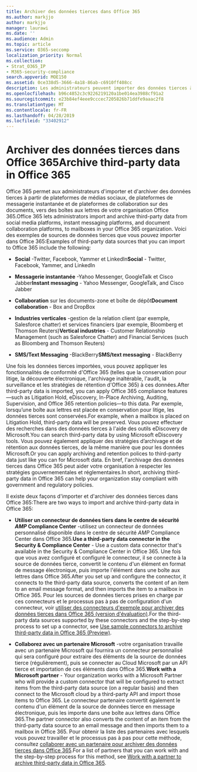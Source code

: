 ```yaml
---
title: Archiver des données tierces dans Office 365
ms.author: markjjo
author: markjjo
manager: laurawi
ms.date: ''
ms.audience: Admin
ms.topic: article
ms.service: O365-seccomp
localization_priority: Normal
ms.collection:
- Strat_O365_IP
- M365-security-compliance
search.appverid: MOE150
ms.assetid: 0ce338d5-3666-4a18-86ab-c6910ff408cc
description: Les administrateurs peuvent importer des données tierces à partir de plateformes de réseaux sociaux, de plateformes de messagerie instantanée et de documents de collaboration vers des boîtes aux lettres de votre organisation Office 365. Cela vous permet d'archiver des données à partir de Facebook, de Twitter et d'autres sources de données tierces dans Office 365. Vous pouvez ensuite utiliser et appliquer les fonctionnalités de conformité d'Office 365 (telles que la conservation légale, la découverte électronique, l'archivage inaltérable et les stratégies de rétention) pour les données tierces.
ms.openlocfilehash: b96c4852c3c9226219120a1be014ea3988cf91a2
ms.sourcegitcommit: e23b84ef4eee9cccec7205826b71ddfe9aaac2f8
ms.translationtype: MT
ms.contentlocale: fr-FR
ms.lasthandoff: 04/28/2019
ms.locfileid: "33402912"
---
```

# <a name="archive-third-party-data-in-office-365"></a><span data-ttu-id="38063-105">Archiver des données tierces dans Office 365</span><span class="sxs-lookup"><span data-stu-id="38063-105">Archive third-party data in Office 365</span></span>

<span data-ttu-id="38063-106">Office 365 permet aux administrateurs d'importer et d'archiver des données tierces à partir de plateformes de médias sociaux, de plateformes de messagerie instantanée et de plateformes de collaboration sur des documents, vers des boîtes aux lettres de votre organisation Office 365.</span><span class="sxs-lookup"><span data-stu-id="38063-106">Office 365 lets administrators import and archive third-party data from social media platforms, instant messaging platforms, and document collaboration platforms, to mailboxes in your Office 365 organization.</span></span> <span data-ttu-id="38063-107">Voici des exemples de sources de données tierces que vous pouvez importer dans Office 365:</span><span class="sxs-lookup"><span data-stu-id="38063-107">Examples of third-party data sources that you can import to Office 365 include the following:</span></span> 
  
- <span data-ttu-id="38063-108">**Social** -Twitter, Facebook, Yammer et LinkedIn</span><span class="sxs-lookup"><span data-stu-id="38063-108">**Social** - Twitter, Facebook, Yammer, and LinkedIn</span></span> 
    
- <span data-ttu-id="38063-109">**Messagerie instantanée** -Yahoo Messenger, GoogleTalk et Cisco Jabber</span><span class="sxs-lookup"><span data-stu-id="38063-109">**Instant messaging** - Yahoo Messenger, GoogleTalk, and Cisco Jabber</span></span> 
    
- <span data-ttu-id="38063-110">**Collaboration** sur les documents-zone et boîte de dépôt</span><span class="sxs-lookup"><span data-stu-id="38063-110">**Document collaboration** - Box and DropBox</span></span> 
    
- <span data-ttu-id="38063-111">**Industries verticales** -gestion de la relation client (par exemple, Salesforce chatter) et services financiers (par exemple, Bloomberg et Thomson Reuters)</span><span class="sxs-lookup"><span data-stu-id="38063-111">**Vertical industries** - Customer Relationship Management (such as Salesforce Chatter) and Financial Services (such as Bloomberg and Thomson Reuters)</span></span> 
    
- <span data-ttu-id="38063-112">**SMS/Text Messaging** -BlackBerry</span><span class="sxs-lookup"><span data-stu-id="38063-112">**SMS/text messaging** - BlackBerry</span></span> 
    
<span data-ttu-id="38063-113">Une fois les données tierces importées, vous pouvez appliquer les fonctionnalités de conformité d'Office 365 (telles que la conservation pour litige, la découverte électronique, l'archivage inaltérable, l'audit, la surveillance et les stratégies de rétention d'Office 365) à ces données.</span><span class="sxs-lookup"><span data-stu-id="38063-113">After third-party data is imported, you can apply Office 365 compliance features—such as Litigation Hold, eDiscovery, In-Place Archiving, Auditing, Supervision, and Office 365 retention policies—to this data.</span></span> <span data-ttu-id="38063-114">Par exemple, lorsqu’une boîte aux lettres est placée en conservation pour litige, les données tierces sont conservées.</span><span class="sxs-lookup"><span data-stu-id="38063-114">For example, when a mailbox is placed on Litigation Hold, third-party data will be preserved.</span></span> <span data-ttu-id="38063-115">Vous pouvez effectuer des recherches dans des données tierces à l'aide des outils eDiscovery de Microsoft.</span><span class="sxs-lookup"><span data-stu-id="38063-115">You can search third-party data by using Microsoft eDiscovery tools.</span></span> <span data-ttu-id="38063-116">Vous pouvez également appliquer des stratégies d’archivage et de rétention aux données tierces, de la même manière que pour les données Microsoft.</span><span class="sxs-lookup"><span data-stu-id="38063-116">Or you can apply archiving and retention polices to third-party data just like you can for Microsoft data.</span></span> <span data-ttu-id="38063-117">En bref, l'archivage des données tierces dans Office 365 peut aider votre organisation à respecter les stratégies gouvernementales et réglementaires.</span><span class="sxs-lookup"><span data-stu-id="38063-117">In short, archiving third-party data in Office 365 can help your organization stay compliant with government and regulatory policies.</span></span>

<span data-ttu-id="38063-118">Il existe deux façons d'importer et d'archiver des données tierces dans Office 365:</span><span class="sxs-lookup"><span data-stu-id="38063-118">There are two ways to import and archive third-party data in Office 365:</span></span>

- <span data-ttu-id="38063-119">**Utiliser un connecteur de données tiers dans le centre de sécurité _AMP_ Compliance Center** -utilisez un connecteur de données personnalisé disponible dans le centre de sécurité _AMP_ Compliance Center dans Office 365.</span><span class="sxs-lookup"><span data-stu-id="38063-119">**Use a third-party data connector in the Security & Compliance Center** - Use a custom data connector that's available in the Security & Compliance Center in Office 365.</span></span> <span data-ttu-id="38063-120">Une fois que vous avez configuré et configuré le connecteur, il se connecte à la source de données tierce, convertit le contenu d'un élément en format de message électronique, puis importe l'élément dans une boîte aux lettres dans Office 365.</span><span class="sxs-lookup"><span data-stu-id="38063-120">After you set up and configure the connector, it connects to the third-party data source, converts the content of an item to an email message format, and then imports the item to a mailbox in Office 365.</span></span> <span data-ttu-id="38063-121">Pour les sources de données tierces prises en charge par ces connecteurs et le processus pas à pas de configuration d'un connecteur, voir [utiliser des connecteurs d'exemple pour archiver des données tierces dans Office 365 (version d'évaluation)](archive-third-party-data-with-sample-connector.md).</span><span class="sxs-lookup"><span data-stu-id="38063-121">For the third-party data sources supported by these connectors and the step-by-step process to set up a connector, see [Use sample connectors to archive third-party data in Office 365 (Preview)](archive-third-party-data-with-sample-connector.md).</span></span>

- <span data-ttu-id="38063-122">**Collaborez avec un partenaire Microsoft** -votre organisation travaille avec un partenaire Microsoft qui fournira un connecteur personnalisé qui sera configuré pour extraire des éléments de la source de données tierce (régulièrement), puis se connecter au Cloud Microsoft par un API tierce et importation de ces éléments dans Office 365.</span><span class="sxs-lookup"><span data-stu-id="38063-122">**Work with a Microsoft partner** - Your organization works with a Microsoft Partner who will provide a custom connector that will be configured to extract items from the third-party data source (on a regular basis) and then connect to the Microsoft cloud by a third-party API and import those items to Office 365.</span></span> <span data-ttu-id="38063-123">Le connecteur partenaire convertit également le contenu d'un élément de la source de données tierce en message électronique, puis les importe dans une boîte aux lettres dans Office 365.</span><span class="sxs-lookup"><span data-stu-id="38063-123">The partner connector also converts the content of an item from the third-party data source to an email message and then imports them to a mailbox in Office 365.</span></span> <span data-ttu-id="38063-124">Pour obtenir la liste des partenaires avec lesquels vous pouvez travailler et le processus pas à pas pour cette méthode, consultez [collaborer avec un partenaire pour archiver des données tierces dans Office 365](work-with-partner-to-archive-third-party-data.md).</span><span class="sxs-lookup"><span data-stu-id="38063-124">For a list of partners that you can work with and the step-by-step process for this method, see [Work with a partner to archive third-party data in Office 365](work-with-partner-to-archive-third-party-data.md).</span></span>